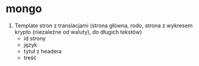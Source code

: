 # mongo
1. Template stron z translacjami (strona główna, rodo, strona z wykresem krypto (niezależne od waluty), do długich tekstów)
    - id strony
    - język
    - tytuł z headera
    - treść
